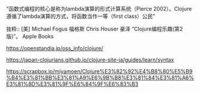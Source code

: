 “函数式编程的核心是称为lambda演算的形式计算系统（Pierce 2002）。Clojure遵循了lambda演算的方式，将函数当作一等（first class）公民”

抜粋:: [美] Michael Fogus 福格斯 Chris Houser 豪泽  “Clojure编程乐趣(第2版)”。 Apple Books  

https://openstandia.jp/oss_info/clojure/

https://japan-clojurians.github.io/clojure-site-ja/guides/learn/syntax

https://scrapbox.io/miyamoen/Clojure%E3%82%92%E4%B8%80%E5%B9%B4%E3%81%BB%E3%81%A9%E6%9B%B8%E3%81%84%E3%81%A6%E3%81%8D%E3%81%9F%E6%84%9F%E6%83%B3
